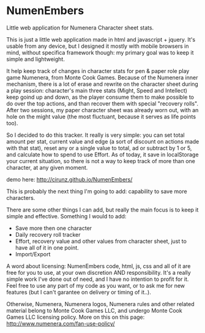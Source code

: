 # NumenEmbers
Little web application for Numenera Character sheet stats.

This is just a little web application made in html and javascript + jquery. 
It's usable from any device, but I designed it mostly with mobile browsers in mind, without specifica framework though:
my primary goal was to keep it simple and lightweight.

It help keep track of changes in character stats for pen & paper role play game Numenera, from Monte Cook Games.
Because of the Numenera inner mechanism, there is a lot of erase and rewrite on the character sheet during a play session: 
character's main three stats (Might, Speed and Intellect) keep goind up and down, 
as the player consume them to make possible to do over the top actions, and than recover them with special "recovery rolls".
After two sessions, my paper character sheet was already worn out, with an hole on the might value 
(the most fluctuant, because it serves as life points too).

So I decided to do this tracker.
It really is very simple: you can set total amount per stat, current value and edge
(a sort of discount on actions made with that stat), reset any or a single value to total, ad or subtract by 1 or 5,
and calculate how to spend to use Effort.
As of today, it save in localStorage your current situation, so there is not a way to keep track of more than one character,
at any given moment.

demo here:
http://cirunz.github.io/NumenEmbers/

This is probably the next thing I'm going to add: capability to save more characters.

There are some other things I can add, but really the main focus is to keep it simple and effective. Something I would to add:

- Save more then one character
- Daily recovery roll tracker
- Effort, recovery value and other values from character sheet, just to have all of it in one point.
- Import/Export

A word about licensing: NumenEmbers code, html, js, css and all of it are free for you to use,
at your own discretion AND responsibility. It's a really simple work I've done out of need,
and I have no intention to profit for it.
Feel free to use any part of my code as you want, or to ask me for new features (but I can't garantee on delivery or timing of it..).

Otherwise, Numenera, Numenera logos, Numenera rules and other related material belong to Monte Cook Games LLC, 
and undergo Monte Cook Games LLC licensing policy. More on this on this page:
http://www.numenera.com/fan-use-policy/
